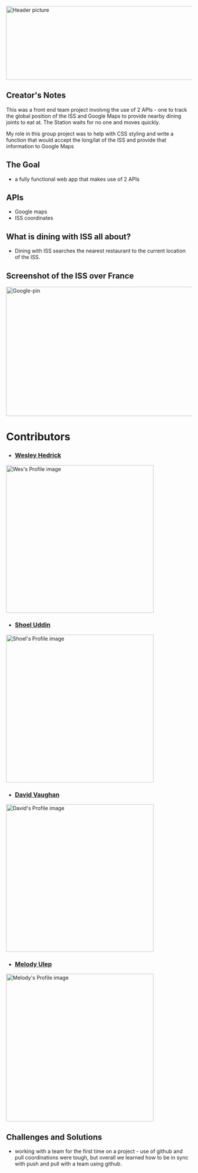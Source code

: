 
<img src="https://github.com/wesleyhedrick/Dining-With-The-ISS/blob/master/Images/readme.jpg" width="800" height="200" alt="Header picture" />


## Creator's Notes
This was a front end team project involvng the use of 2 APIs - one to track the global position of the ISS and Google Maps to provide nearby dining joints to eat at. The Station waits for no one and moves quickly.

My role in this group project was to help with CSS styling and write a function that would accept the long/lat of the ISS and provide that information to Google Maps

## The Goal

- a fully functional web app that makes use of 2 APIs

## APIs

-   Google maps
-   ISS coordinates

## What is dining with ISS all about?

-   Dining with ISS searches the nearest restaurant to the current location of the ISS.

## Screenshot of the ISS over France

<img src="https://github.com/mculep/Dining-With-The-ISS/blob/master/Images/google-pin.png" width="800" height="350" alt="Google-pin" />

# Contributors

- ### <a href="https://github.com/wesleyhedrick">Wesley Hedrick</a>
<img src="https://github.com/wesleyhedrick/Dining-With-The-ISS/blob/master/Images/wesHImg.jpeg" width="400" alt="Wes's Profile image">


- ### <a href="https://github.com/shoel-uddin">Shoel Uddin</a> 
<img src="https://github.com/wesleyhedrick/Dining-With-The-ISS/blob/master/Images/shoelUImg.jpeg" width="400" alt="Shoel's Profile image">


- ### <a href="https://github.com/davidvaughan86">David Vaughan</a> 
<img src="https://github.com/wesleyhedrick/Dining-With-The-ISS/blob/master/Images/davidVImg.jpeg" width="400" alt="David's Profile image">


- ### <a href="https://github.com/mculep">Melody Ulep</a> 
 <img src="https://github.com/wesleyhedrick/Dining-With-The-ISS/blob/master/Images/melodyUImg.jpeg" width="400" alt="Melody's Profile image">
 
 ## Challenges and Solutions
  - working with a team for the first time on a project - use of github and pull coordinations were tough, but overall we learned how to be in sync with push and pull with a team using github.
